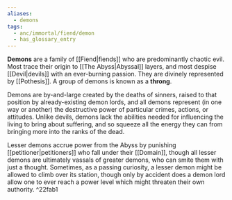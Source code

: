 ```yaml
---
aliases:
  - demons
tags:
  - anc/immortal/fiend/demon
  - has_glossary_entry
---
```

**Demons** are a family of [[Fiend|fiends]] who are predominantly chaotic evil. Most trace their origin to [[The Abyss|Abyssal]] layers, and most despise [[Devil|devils]] with an ever-burning passion. They are divinely represented by [[Pothesis]]. A group of demons is known as a **throng**.

Demons are by-and-large created by the deaths of sinners, raised to that position by already-existing demon lords, and all demons represent (in one way or another) the destructive power of particular crimes, actions, or attitudes. Unlike devils, demons lack the abilities needed for influencing the living to bring about suffering, and so squeeze all the energy they can from bringing more into the ranks of the dead. 

Lesser demons accrue power from the Abyss by punishing [[petitioner|petitioners]] who fall under their [[Domain]], though all lesser demons are ultimately vassals of greater demons, who can smite them with just a thought. Sometimes, as a passing curiosity, a lesser demon might be allowed to climb over its station, though only by accident does a demon lord allow one to ever reach a power level which might threaten their own authority. ^22fab1